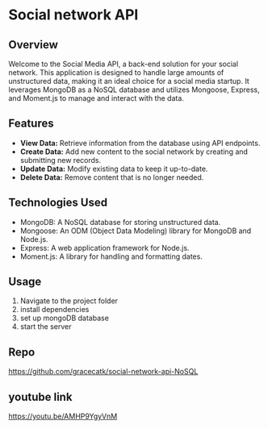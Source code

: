 # Social network API

## Overview

Welcome to the Social Media API, a back-end solution for your social network. This application is designed to handle large amounts of unstructured data, making it an ideal choice for a social media startup. It leverages MongoDB as a NoSQL database and utilizes Mongoose, Express, and Moment.js to manage and interact with the data.

## Features

- **View Data:** Retrieve information from the database using API endpoints.
- **Create Data:** Add new content to the social network by creating and submitting new records.
- **Update Data:** Modify existing data to keep it up-to-date.
- **Delete Data:** Remove content that is no longer needed.

## Technologies Used

- MongoDB: A NoSQL database for storing unstructured data.
- Mongoose: An ODM (Object Data Modeling) library for MongoDB and Node.js.
- Express: A web application framework for Node.js.
- Moment.js: A library for handling and formatting dates.

## Usage

1. Navigate to the project folder
2. install dependencies
3. set up mongoDB database
4. start the server 

## Repo
https://github.com/gracecatk/social-network-api-NoSQL

## youtube link
https://youtu.be/AMHP9YgyVnM